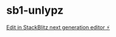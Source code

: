 # sb1-unlypz

[Edit in StackBlitz next generation editor ⚡️](https://stackblitz.com/~/github.com/millionstack/sb1-unlypz)